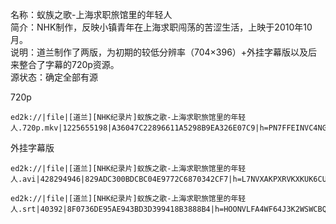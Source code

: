 名称：蚁族之歌-上海求职旅馆里的年轻人  
简介：NHK制作，反映小镇青年在上海求职闯荡的苦涩生活，上映于2010年10月。  
说明：道兰制作了两版，为初期的较低分辨率（704×396）+外挂字幕版以及后来整合了字幕的720p资源。  
源状态：确定全部有源  

720p
```
ed2k://|file|[道兰][NHK纪录片]蚁族之歌-上海求职旅馆里的年轻人.720p.mkv|1225655198|A36047C22896611A5298B9EA326E07C9|h=PN7FFEINVC4NGHBFGJWW2EWY7A3BR3UJ|/
```
外挂字幕版
```
ed2k://|file|[道兰][NHK纪录片]蚁族之歌-上海求职旅馆里的年轻人.avi|428294946|829ADC300BDCBC04E9772C6870342CF7|h=L7NVXAKPXRVKXKUK6CU5GHUKT7CXVY5I|/

ed2k://|file|[道兰][NHK纪录片]蚁族之歌-上海求职旅馆里的年轻人.srt|40392|8F0736DE95AE943BD3D399418B3888B4|h=HOONVLFA4WF64J3K2WSWCBQIKXHTY4FA|/
```

